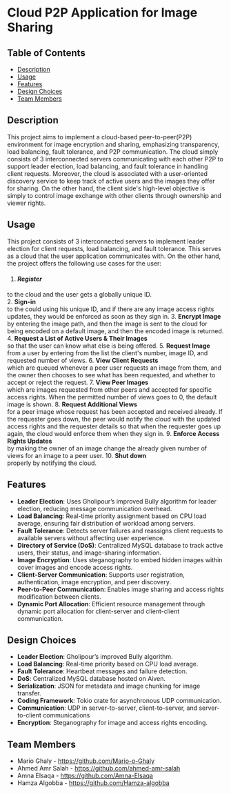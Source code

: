 # Cloud P2P Application for Image Sharing

## Table of Contents
- [Description](#Description)
- [Usage](#Usage)
- [Features](#Features)
- [Design Choices](#Design-Choices)
- [Team Members](#Team-Members)

## Description
This project aims to implement a cloud-based peer-to-peer(P2P) environment for image encryption and sharing, emphasizing transparency, load balancing, fault tolerance, and P2P communication. The cloud simply consists of 3 interconnected servers communicating with each other P2P to support leader election, load balancing, and fault tolerance in handling client requests. Moreover, the cloud is associated with a user-oriented discovery service to keep track of active users and the images they offer for sharing. On the other hand, the client side's high-level objective is simply to control image exchange with other clients through ownership and viewer rights.

## Usage
This project consists of 3 interconnected servers to implement leader election for client requests, load balancing, and fault tolerance. This serves as a cloud that the user application communicates with. On the other hand, the project offers the following use cases for the user:
1. #### **_Register_**  
to the cloud and the user gets a globally unique ID.  
2. **Sign-in**  
   to the could using his unique ID, and if there are any image access rights updates, they would be enforced as soon as they sign in.
3. **Encrypt Image**  
   by entering the image path, and then the image is sent to the cloud for being encoded on a default image, and then the encoded image is returned.
4. **Request a List of Active Users & Their Images**  
   so that the user can know what else is being offered.
5. **Request Image**  
   from a user by entering from the list the client's number, image ID, and requested number of views.
6. **View Client Requests**  
   which are queued whenever a peer user requests an image from them, and the owner then chooses to see what has been requested, and whether to accept or reject the request.
7. **View Peer Images**  
   which are images requested from other peers and accepted for specific access rights. When the permitted number of views goes to 0, the default image is shown. 
8. **Request Additional Views**  
   for a peer image whose request has been accepted and received already. If the requester goes down, the peer would notify the cloud with the updated access rights and the requester details so that when the requester goes up again, the cloud would enforce them when they sign in.
9. **Enforce Access Rights Updates**  
   by making the owner of an image change the already given number of views for an image to a peer user.
10. **Shut down**  
   properly by notifying the cloud.

## Features
- **Leader Election**: Uses Gholipour’s improved Bully algorithm for leader election, reducing message communication overhead.
- **Load Balancing**: Real-time priority assignment based on CPU load average, ensuring fair distribution of workload among servers.
- **Fault Tolerance**: Detects server failures and reassigns client requests to available servers without affecting user experience.
- **Directory of Service (DoS)**: Centralized MySQL database to track active users, their status, and image-sharing information.
- **Image Encryption**: Uses steganography to embed hidden images within cover images and encode access rights.
- **Client-Server Communication**: Supports user registration, authentication, image encryption, and peer discovery.
- **Peer-to-Peer Communication**: Enables image sharing and access rights modification between clients.
- **Dynamic Port Allocation**: Efficient resource management through dynamic port allocation for client-server and client-client communication.

## Design Choices
- **Leader Election**: Gholipour’s improved Bully algorithm.
- **Load Balancing**: Real-time priority based on CPU load average.
- **Fault Tolerance**: Heartbeat messages and failure detection.
- **DoS**: Centralized MySQL database hosted on Aiven.
- **Serialization**: JSON for metadata and image chunking for image transfer.
- **Coding Framework**: Tokio crate for asynchronous UDP communication.
- **Communication**: UDP in server-to-server, client-to-server, and server-to-client communications
- **Encryption**: Steganography for image and access rights encoding.

## Team Members
- Mario Ghaly - https://github.com/Mario-o-Ghaly
- Ahmed Amr Salah - https://github.com/ahmed-amr-salah
- Amna Elsaqa - https://github.com/Amna-Elsaqa
- Hamza Algobba - https://github.com/Hamza-algobba
